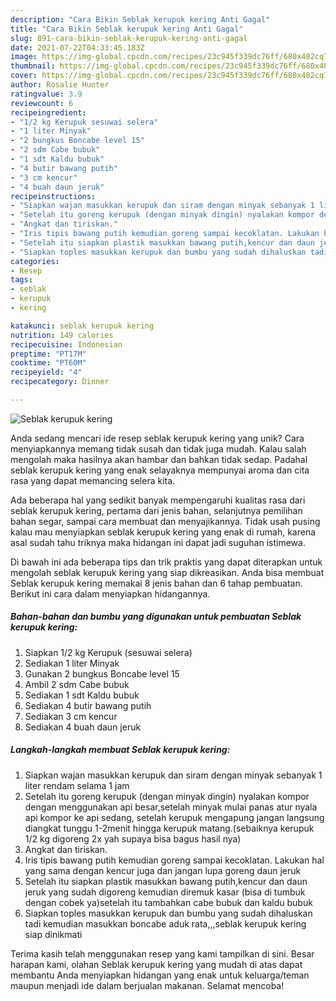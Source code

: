 ```yaml
---
description: "Cara Bikin Seblak kerupuk kering Anti Gagal"
title: "Cara Bikin Seblak kerupuk kering Anti Gagal"
slug: 891-cara-bikin-seblak-kerupuk-kering-anti-gagal
date: 2021-07-22T04:33:45.183Z
image: https://img-global.cpcdn.com/recipes/23c945f339dc76ff/680x482cq70/seblak-kerupuk-kering-foto-resep-utama.jpg
thumbnail: https://img-global.cpcdn.com/recipes/23c945f339dc76ff/680x482cq70/seblak-kerupuk-kering-foto-resep-utama.jpg
cover: https://img-global.cpcdn.com/recipes/23c945f339dc76ff/680x482cq70/seblak-kerupuk-kering-foto-resep-utama.jpg
author: Rosalie Hunter
ratingvalue: 3.9
reviewcount: 6
recipeingredient:
- "1/2 kg Kerupuk sesuwai selera"
- "1 liter Minyak"
- "2 bungkus Boncabe level 15"
- "2 sdm Cabe bubuk"
- "1 sdt Kaldu bubuk"
- "4 butir bawang putih"
- "3 cm kencur"
- "4 buah daun jeruk"
recipeinstructions:
- "Siapkan wajan masukkan kerupuk dan siram dengan minyak sebanyak 1 liter rendam selama 1 jam"
- "Setelah itu goreng kerupuk (dengan minyak dingin) nyalakan kompor dengan menggunakan api besar,setelah minyak mulai panas atur nyala api kompor ke api sedang, setelah kerupuk mengapung jangan langsung diangkat tunggu 1-2menit hingga kerupuk matang.(sebaiknya kerupuk 1/2 kg digoreng 2x yah supaya bisa bagus hasil nya)"
- "Angkat dan tiriskan."
- "Iris tipis bawang putih kemudian goreng sampai kecoklatan. Lakukan hal yang sama dengan kencur juga dan jangan lupa goreng daun jeruk"
- "Setelah itu siapkan plastik masukkan bawang putih,kencur dan daun jeruk yang sudah digoreng kemudian diremuk kasar (bisa di tumbuk dengan cobek ya)setelah itu tambahkan cabe bubuk dan kaldu bubuk"
- "Siapkan toples masukkan kerupuk dan bumbu yang sudah dihaluskan tadi kemudian masukkan boncabe aduk rata,,,seblak kerupuk kering siap dinikmati"
categories:
- Resep
tags:
- seblak
- kerupuk
- kering

katakunci: seblak kerupuk kering 
nutrition: 149 calories
recipecuisine: Indonesian
preptime: "PT17M"
cooktime: "PT60M"
recipeyield: "4"
recipecategory: Dinner

---
```



![Seblak kerupuk kering](https://img-global.cpcdn.com/recipes/23c945f339dc76ff/680x482cq70/seblak-kerupuk-kering-foto-resep-utama.jpg)

Anda sedang mencari ide resep seblak kerupuk kering yang unik? Cara menyiapkannya memang tidak susah dan tidak juga mudah. Kalau salah mengolah maka hasilnya akan hambar dan bahkan tidak sedap. Padahal seblak kerupuk kering yang enak selayaknya mempunyai aroma dan cita rasa yang dapat memancing selera kita.

Ada beberapa hal yang sedikit banyak mempengaruhi kualitas rasa dari seblak kerupuk kering, pertama dari jenis bahan, selanjutnya pemilihan bahan segar, sampai cara membuat dan menyajikannya. Tidak usah pusing kalau mau menyiapkan seblak kerupuk kering yang enak di rumah, karena asal sudah tahu triknya maka hidangan ini dapat jadi suguhan istimewa.




Di bawah ini ada beberapa tips dan trik praktis yang dapat diterapkan untuk mengolah seblak kerupuk kering yang siap dikreasikan. Anda bisa membuat Seblak kerupuk kering memakai 8 jenis bahan dan 6 tahap pembuatan. Berikut ini cara dalam menyiapkan hidangannya.

<!--inarticleads1-->

##### Bahan-bahan dan bumbu yang digunakan untuk pembuatan Seblak kerupuk kering:

1. Siapkan 1/2 kg Kerupuk (sesuwai selera)
1. Sediakan 1 liter Minyak
1. Gunakan 2 bungkus Boncabe level 15
1. Ambil 2 sdm Cabe bubuk
1. Sediakan 1 sdt Kaldu bubuk
1. Sediakan 4 butir bawang putih
1. Sediakan 3 cm kencur
1. Sediakan 4 buah daun jeruk




<!--inarticleads2-->

##### Langkah-langkah membuat Seblak kerupuk kering:

1. Siapkan wajan masukkan kerupuk dan siram dengan minyak sebanyak 1 liter rendam selama 1 jam
1. Setelah itu goreng kerupuk (dengan minyak dingin) nyalakan kompor dengan menggunakan api besar,setelah minyak mulai panas atur nyala api kompor ke api sedang, setelah kerupuk mengapung jangan langsung diangkat tunggu 1-2menit hingga kerupuk matang.(sebaiknya kerupuk 1/2 kg digoreng 2x yah supaya bisa bagus hasil nya)
1. Angkat dan tiriskan.
1. Iris tipis bawang putih kemudian goreng sampai kecoklatan. Lakukan hal yang sama dengan kencur juga dan jangan lupa goreng daun jeruk
1. Setelah itu siapkan plastik masukkan bawang putih,kencur dan daun jeruk yang sudah digoreng kemudian diremuk kasar (bisa di tumbuk dengan cobek ya)setelah itu tambahkan cabe bubuk dan kaldu bubuk
1. Siapkan toples masukkan kerupuk dan bumbu yang sudah dihaluskan tadi kemudian masukkan boncabe aduk rata,,,seblak kerupuk kering siap dinikmati




Terima kasih telah menggunakan resep yang kami tampilkan di sini. Besar harapan kami, olahan Seblak kerupuk kering yang mudah di atas dapat membantu Anda menyiapkan hidangan yang enak untuk keluarga/teman maupun menjadi ide dalam berjualan makanan. Selamat mencoba!
